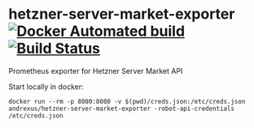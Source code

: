 # hetzner-server-market-exporter [![Docker Automated build](https://img.shields.io/docker/automated/andrexus/hetzner-server-market-exporter.svg)](https://hub.docker.com/r/andrexus/hetzner-server-market-exporter/) [![Build Status](https://travis-ci.org/andrexus/hetzner-server-market-exporter.svg?branch=master)](https://travis-ci.org/andrexus/hetzner-server-market-exporter)

Prometheus exporter for Hetzner Server Market API

Start locally in docker:
```
docker run --rm -p 8080:8080 -v $(pwd)/creds.json:/etc/creds.json andrexus/hetzner-server-market-exporter -robot-api-credentials /etc/creds.json
```
